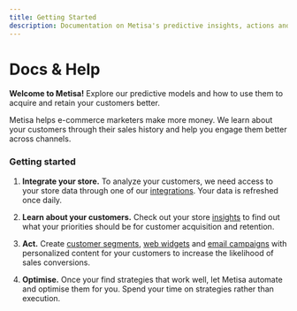 ```yaml
---
title: Getting Started
description: Documentation on Metisa's predictive insights, actions and integrations.
---
```


# Docs & Help

**Welcome to Metisa!** Explore our predictive models and how to use them to acquire and retain your customers better.

Metisa helps e-commerce marketers make more money. We learn about your customers through their sales history and help you engage them better across channels.

### Getting started

1. **Integrate your store.** To analyze your customers, we need access to your store data through one of our [integrations](integrations.md). Your data is refreshed once daily.

2. **Learn about your customers.** Check out your store [insights](insights.md) to find out what your priorities should be for customer acquisition and retention.

3. **Act.** Create [customer segments](filtering.md), [web widgets](widget.md) and [email campaigns](email.md) with personalized content for your customers to increase the likelihood of sales conversions.

4. **Optimise.** Once your find strategies that work well, let Metisa automate and optimise them for you. Spend your time on strategies rather than execution.
